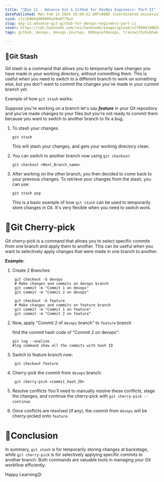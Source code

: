 ```yaml
---
title: "🔄️Day 11 - Advance Git & GitHub for DevOps Engineers: Part-II"
datePublished: Mon Feb 12 2024 19:04:52 GMT+0000 (Coordinated Universal Time)
cuid: clsjb066q000009i69o6f70x4
slug: day-11-advance-git-github-for-devops-engineers-part-ii
cover: https://cdn.hashnode.com/res/hashnode/image/upload/v1708081900205/cefd2275-9b2f-45b3-b6d4-ea750ac21d90.png
tags: github, devops, devops-journey, 90daysofdevops, trainwithshubham, devopscommunity

---
```


## 🌱Git Stash

Git stash is a command that allows you to temporarily save changes you have made in your working directory, without committing them. This is useful when you need to switch to a different branch to work on something else, but you don't want to commit the changes you've made in your current branch yet.

Example of how `git stash` works:

Suppose you're working on a branch let's say ***feature*** in your Git repository and you've made changes to your files but you're not ready to commit them because you want to switch to another branch to fix a bug.

1. To stash your changes
    
    ```plaintext
    git stash
    ```
    
    This will stash your changes, and gets your working directory clean.
    
2. You can switch to another branch now using `git checkout`:
    
    ```plaintext
    git checkout <Next_Branch_name>
    ```
    
3. After working on the other branch, you then decided to come back to your previous changes. To retrieve your changes from the stash, you can use:
    
    ```plaintext
    git stash pop
    ```
    
    This is a basic example of how `git stash` can be used to temporarily store changes in Git. It's very flexible when you need to switch work.
    

# 🌱Git Cherry-pick

Git cherry-pick is a command that allows you to select specific commits from one branch and apply them to another. This can be useful when you want to selectively apply changes that were made in one branch to another.

**Example:**

1. Create 2 Branches
    
    ```plaintext
     git checkout -b devops
     # Make changes and commits on devops branch
     git commit -m "Commit 1 on devops"
     git commit -m "Commit 2 on devops"
    ```
    
    ```plaintext
     git checkout -b feature
     # Make changes and commits on feature branch
     git commit -m "Commit 1 on feature"
     git commit -m "Commit 2 on feature"
    ```
    
2. Now, apply "Commit 2 of `devops` branch" to `feature` branch
    
    find the commit hash code of "Commit 2 on devops":
    
    ```plaintext
    git log --oneline 
    #log command show all the commits with hash ID
    ```
    
3. Switch to feature branch now:
    
    ```plaintext
     git checkout feature
    ```
    
4. Cherry-pick the commit from `devops` branch:
    
    ```plaintext
     git cherry-pick <commit_hash_ID>
    ```
    
5. Resolve conflicts You'll need to manually resolve these conflicts, stage the changes, and continue the cherry-pick with `git cherry-pick --continue`.
    
6. Once conflicts are resolved (if any), the commit from `devops` will be cherry-picked onto `feature`.
    

# **🌱Conclusion**

In summary, `git stash` is for temporarily storing changes at backstage, while `git cherry-pick` is for selectively applying specific commits to another branch. Both commands are valuable tools in managing your Git workflow efficiently.

Happy Learning😊